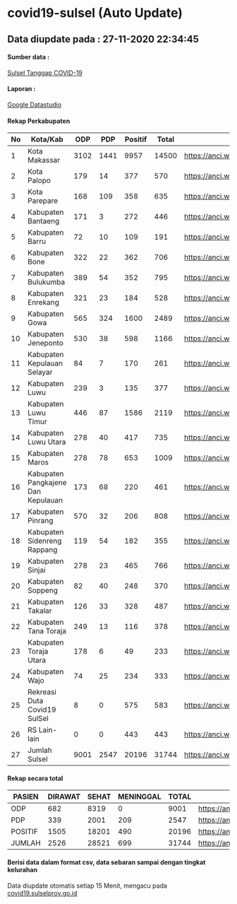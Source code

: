 
# covid19-sulsel (Auto Update)

## Data diupdate pada : 27-11-2020 22:34:45

#### Sumber data :
[Sulsel Tanggap COVID-19](https://covid19.sulselprov.go.id)

#### Laporan :
[Google Datastudio](https://datastudio.google.com/s/jythWGc1j4w)

#### Rekap Perkabupaten 
|No|Kota/Kab|ODP|PDP|Positif|Total|Link|
| --- | --- | --- | --- | --- | --- | --- |
|1|Kota Makassar|3102|1441|9957|14500|https://anci.web.id/cor/kota_makassar|
|2|Kota Palopo|179|14|377|570|https://anci.web.id/cor/kota_palopo|
|3|Kota Parepare|168|109|358|635|https://anci.web.id/cor/kota_parepare|
|4|Kabupaten Bantaeng|171|3|272|446|https://anci.web.id/cor/kabupaten_bantaeng|
|5|Kabupaten Barru|72|10|109|191|https://anci.web.id/cor/kabupaten_barru|
|6|Kabupaten Bone|322|22|362|706|https://anci.web.id/cor/kabupaten_bone|
|7|Kabupaten Bulukumba|389|54|352|795|https://anci.web.id/cor/kabupaten_bulukumba|
|8|Kabupaten Enrekang|321|23|184|528|https://anci.web.id/cor/kabupaten_enrekang|
|9|Kabupaten Gowa|565|324|1600|2489|https://anci.web.id/cor/kabupaten_gowa|
|10|Kabupaten Jeneponto|530|38|598|1166|https://anci.web.id/cor/kabupaten_jeneponto|
|11|Kabupaten Kepulauan Selayar|84|7|170|261|https://anci.web.id/cor/kabupaten_kepulauan_selayar|
|12|Kabupaten Luwu|239|3|135|377|https://anci.web.id/cor/kabupaten_luwu|
|13|Kabupaten Luwu Timur|446|87|1586|2119|https://anci.web.id/cor/kabupaten_luwu_timur|
|14|Kabupaten Luwu Utara|278|40|417|735|https://anci.web.id/cor/kabupaten_luwu_utara|
|15|Kabupaten Maros|278|78|653|1009|https://anci.web.id/cor/kabupaten_maros|
|16|Kabupaten Pangkajene Dan Kepulauan|173|68|220|461|https://anci.web.id/cor/kabupaten_pangkajene_dan_kepulauan|
|17|Kabupaten Pinrang|570|32|206|808|https://anci.web.id/cor/kabupaten_pinrang|
|18|Kabupaten Sidenreng Rappang|119|54|182|355|https://anci.web.id/cor/kabupaten_sidenreng_rappang|
|19|Kabupaten Sinjai|278|23|465|766|https://anci.web.id/cor/kabupaten_sinjai|
|20|Kabupaten Soppeng|82|40|248|370|https://anci.web.id/cor/kabupaten_soppeng|
|21|Kabupaten Takalar|126|33|328|487|https://anci.web.id/cor/kabupaten_takalar|
|22|Kabupaten Tana Toraja|249|13|116|378|https://anci.web.id/cor/kabupaten_tana_toraja|
|23|Kabupaten Toraja Utara|178|6|49|233|https://anci.web.id/cor/kabupaten_toraja_utara|
|24|Kabupaten Wajo|74|25|234|333|https://anci.web.id/cor/kabupaten_wajo|
|25|Rekreasi Duta Covid19 SulSel|8|0|575|583|https://anci.web.id/cor/rekreasi_duta_covid19_sulsel|
|26|RS Lain-lain|0|0|443|443|https://anci.web.id/cor/rs_lain-lain|
|27|Jumlah Sulsel|9001|2547|20196|31744|https://anci.web.id/cor/jumlah_sulsel|

#### Rekap secara total

| PASIEN | DIRAWAT | SEHAT | MENINGGAL | TOTAL | LINK |
| ---- | -------- | ---- | ---- |  ---- | ---- |
| ODP | 682 | 8319 | 0 | 9001 | https://anci.web.id/cor/odp_detail.html |
| PDP | 339 | 2001 | 209 | 2547 | https://anci.web.id/cor/pdp_detail.html |
| POSITIF | 1505 | 18201 | 490 | 20196 | https://anci.web.id/cor/positif_detail.html |
| JUMLAH | 2526 | 28521 | 699 | 31744 | https://anci.web.id/cor/jumlah_sulsel/ |

 
#### Berisi data dalam format csv, data sebaran sampai dengan tingkat kelurahan

Data diupdate otomatis setiap 15 Menit, mengacu pada [covid19.sulselprov.go.id](https://covid19.sulselprov.go.id)

